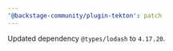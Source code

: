 ```yaml
---
'@backstage-community/plugin-tekton': patch
---
```


Updated dependency `@types/lodash` to `4.17.20`.
